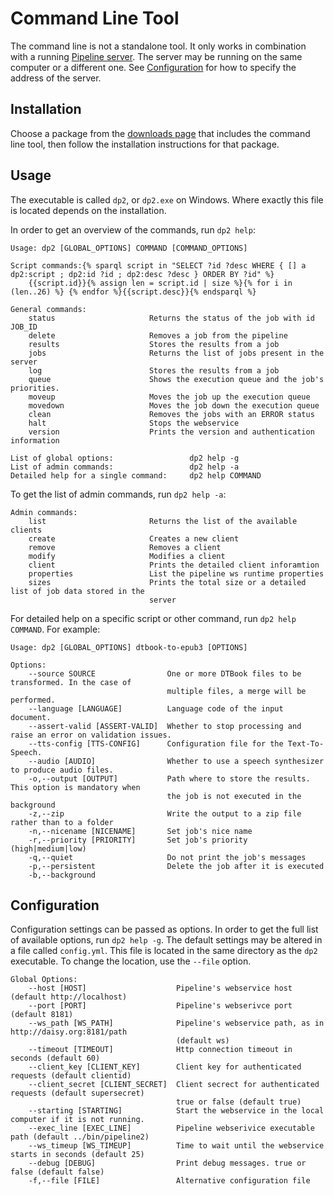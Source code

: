 # Command Line Tool

The command line is not a standalone tool. It only works in
combination with a running [Pipeline server](Pipeline-as-Service). The
server may be running on the same computer or a different one. See
[Configuration](#configuration) for how to specify the address of the
server.

## Installation

Choose a package from the
[downloads page](http://daisy.github.io/pipeline//Download.html) that
includes the command line tool, then follow the installation
instructions for that package.

## Usage

The executable is called `dp2`, or `dp2.exe` on Windows. Where exactly
this file is located depends on the installation.

In order to get an overview of the commands, run `dp2 help`:

    Usage: dp2 [GLOBAL_OPTIONS] COMMAND [COMMAND_OPTIONS]
    
    Script commands:{% sparql script in "SELECT ?id ?desc WHERE { [] a dp2:script ; dp2:id ?id ; dp2:desc ?desc } ORDER BY ?id" %}
        {{script.id}}{% assign len = script.id | size %}{% for i in (len..26) %} {% endfor %}{{script.desc}}{% endsparql %}
    
    General commands:
        status                     Returns the status of the job with id JOB_ID
        delete                     Removes a job from the pipeline
        results                    Stores the results from a job
        jobs                       Returns the list of jobs present in the server
        log                        Stores the results from a job
        queue                      Shows the execution queue and the job's priorities.
        moveup                     Moves the job up the execution queue
        movedown                   Moves the job down the execution queue
        clean                      Removes the jobs with an ERROR status
        halt                       Stops the webservice
        version                    Prints the version and authentication information

    List of global options:                 dp2 help -g
    List of admin commands:                 dp2 help -a
    Detailed help for a single command:     dp2 help COMMAND

To get the list of admin commands, run `dp2 help -a`:

    Admin commands:
        list                       Returns the list of the available clients
        create                     Creates a new client
        remove                     Removes a client
        modify                     Modifies a client
        client                     Prints the detailed client inforamtion
        properties                 List the pipeline ws runtime properties
        sizes                      Prints the total size or a detailed list of job data stored in the
                                   server

For detailed help on a specific script or other command, run `dp2 help COMMAND`. For example:

    Usage: dp2 [GLOBAL_OPTIONS] dtbook-to-epub3 [OPTIONS]
    
    Options:
        --source SOURCE                One or more DTBook files to be transformed. In the case of
                                       multiple files, a merge will be performed.
        --language [LANGUAGE]          Language code of the input document.
        --assert-valid [ASSERT-VALID]  Whether to stop processing and raise an error on validation issues.
        --tts-config [TTS-CONFIG]      Configuration file for the Text-To-Speech.
        --audio [AUDIO]                Whether to use a speech synthesizer to produce audio files.
        -o,--output [OUTPUT]           Path where to store the results. This option is mandatory when
                                       the job is not executed in the background
        -z,--zip                       Write the output to a zip file rather than to a folder
        -n,--nicename [NICENAME]       Set job's nice name
        -r,--priority [PRIORITY]       Set job's priority (high|medium|low)
        -q,--quiet                     Do not print the job's messages
        -p,--persistent                Delete the job after it is executed
        -b,--background

## Configuration

Configuration settings can be passed as options. In order to get the
full list of available options, run `dp2 help -g`. The default
settings may be altered in a file called `config.yml`. This file is
located in the same directory as the `dp2` executable. To change the
location, use the `--file` option.

    Global Options:
        --host [HOST]                    Pipeline's webservice host (default http://localhost)
        --port [PORT]                    Pipeline's webserivce port (default 8181)
        --ws_path [WS_PATH]              Pipeline's webservice path, as in http://daisy.org:8181/path
                                         (default ws)
        --timeout [TIMEOUT]              Http connection timeout in seconds (default 60)
        --client_key [CLIENT_KEY]        Client key for authenticated requests (default clientid)
        --client_secret [CLIENT_SECRET]  Client secrect for authenticated requests (default supersecret)
                                         true or false (default true)
        --starting [STARTING]            Start the webservice in the local computer if it is not running.
        --exec_line [EXEC_LINE]          Pipeline webserivice executable path (default ../bin/pipeline2)
        --ws_timeup [WS_TIMEUP]          Time to wait until the webservice starts in seconds (default 25)
        --debug [DEBUG]                  Print debug messages. true or false (default false)
        -f,--file [FILE]                 Alternative configuration file
